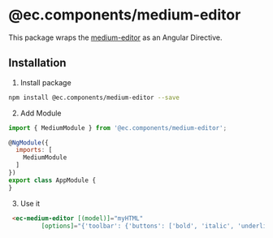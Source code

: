 # @ec.components/medium-editor

This package wraps the [medium-editor](https://github.com/yabwe/medium-editor) as an Angular Directive.

## Installation

1. Install package

```sh
npm install @ec.components/medium-editor --save
```

2. Add Module

```js
import { MediumModule } from '@ec.components/medium-editor';

@NgModule({
  imports: [
    MediumModule
  ]
})
export class AppModule {
}
```

3. Use it

```html
 <ec-medium-editor [(model)]="myHTML"
         [options]="{'toolbar': {'buttons': ['bold', 'italic', 'underline', 'h1', 'h2', 'h3']}}"></ec-medium-editor>
```
